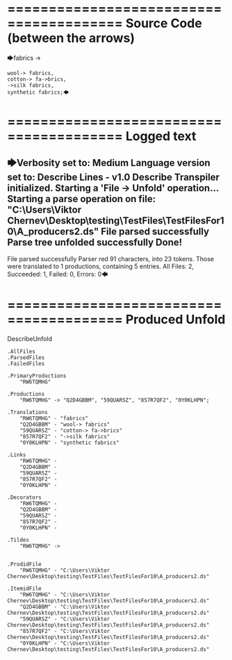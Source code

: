 ========================================
Source Code (between the arrows)
========================================

🡆fabrics ->

	wool-> fabrics,
	cotton-> fa->brics,
	->silk fabrics,
	synthetic fabrics;🡄

========================================
Logged text
========================================

🡆Verbosity set to: Medium
Language version set to: Describe Lines - v1.0
Describe Transpiler initialized.
Starting a 'File -> Unfold' operation...
Starting a parse operation on file: "C:\Users\Viktor Chernev\Desktop\testing\TestFiles\TestFilesFor10\A_producers2.ds"
File parsed successfully
Parse tree unfolded successfully
Done!
------------------------
File parsed successfully
Parser red 91 characters, into 23 tokens.
Those were translated to 1 productions, containing 5 entries.
All Files: 2, Succeeded: 1, Failed: 0, Errors: 0🡄

========================================
Produced Unfold
========================================

DescribeUnfold

    .AllFiles
    .ParsedFiles
    .FailedFiles

    .PrimaryProductions
        "RW6TQMHG" 

    .Productions
        "RW6TQMHG" -> "Q2D4GBBM", "59QUARSZ", "857R7QF2", "0Y0KLHPN";

    .Translations
        "RW6TQMHG" - "fabrics"
        "Q2D4GBBM" - "wool-> fabrics"
        "59QUARSZ" - "cotton-> fa->brics"
        "857R7QF2" - "->silk fabrics"
        "0Y0KLHPN" - "synthetic fabrics"

    .Links
        "RW6TQMHG" - 
        "Q2D4GBBM" - 
        "59QUARSZ" - 
        "857R7QF2" - 
        "0Y0KLHPN" - 

    .Decorators
        "RW6TQMHG" - 
        "Q2D4GBBM" - 
        "59QUARSZ" - 
        "857R7QF2" - 
        "0Y0KLHPN" - 

    .Tildes
        "RW6TQMHG" -> 


    .ProdidFile
        "RW6TQMHG" - "C:\Users\Viktor Chernev\Desktop\testing\TestFiles\TestFilesFor10\A_producers2.ds"

    .ItemidFile
        "RW6TQMHG" - "C:\Users\Viktor Chernev\Desktop\testing\TestFiles\TestFilesFor10\A_producers2.ds"
        "Q2D4GBBM" - "C:\Users\Viktor Chernev\Desktop\testing\TestFiles\TestFilesFor10\A_producers2.ds"
        "59QUARSZ" - "C:\Users\Viktor Chernev\Desktop\testing\TestFiles\TestFilesFor10\A_producers2.ds"
        "857R7QF2" - "C:\Users\Viktor Chernev\Desktop\testing\TestFiles\TestFilesFor10\A_producers2.ds"
        "0Y0KLHPN" - "C:\Users\Viktor Chernev\Desktop\testing\TestFiles\TestFilesFor10\A_producers2.ds"

